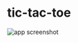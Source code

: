 # tic-tac-toe
![app screenshot](https://user-images.githubusercontent.com/33999538/48913343-1a66fa80-ee9e-11e8-973a-240e7f6b5915.jpg)

